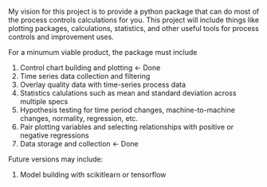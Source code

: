My vision for this project is to provide a python package that can do most of the process controls
calculations for you. This project will include things like plotting packages, calculations,
statistics, and other useful tools for process controls and improvement uses.

For a minumum viable product, the package must include

1. Control chart building and plotting <- Done
2. Time series data collection and filtering 
3. Overlay quality data with time-series process data
4. Statistics calulations such as mean and standard deviation across multiple specs
5. Hypothesis testing for time period changes, machine-to-machine changes, normality, regression, etc.
6. Pair plotting variables and selecting relationships with positive or negative regressions
7. Data storage and collection <- Done


Future versions may include:
1. Model building with scikitlearn or tensorflow